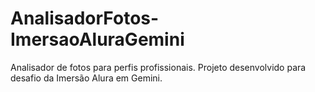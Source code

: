 # AnalisadorFotos-ImersaoAluraGemini
Analisador de fotos para perfis profissionais. Projeto desenvolvido para desafio da Imersão Alura em Gemini.
